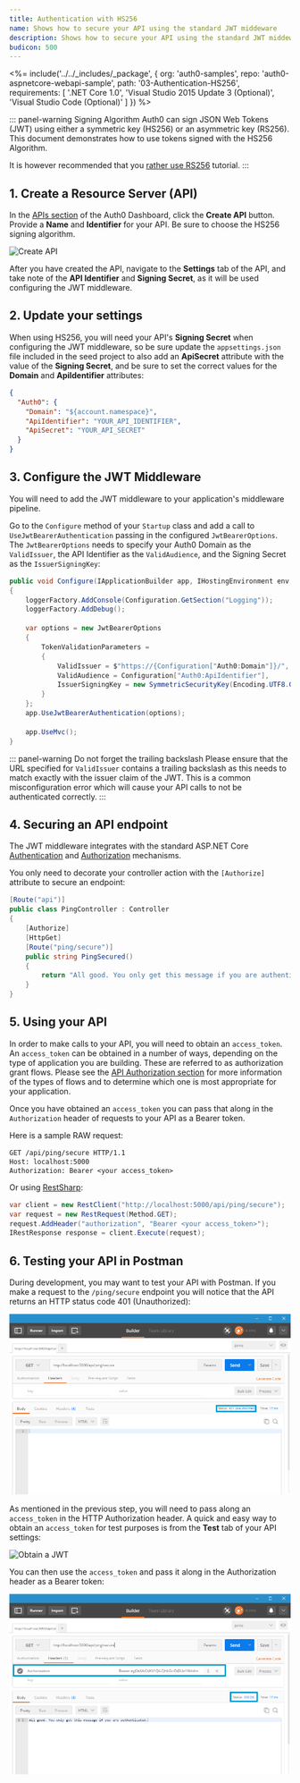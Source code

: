 ```yaml
---
title: Authentication with HS256
name: Shows how to secure your API using the standard JWT middeware
description: Shows how to secure your API using the standard JWT middeware
budicon: 500
---
```


<%= include('../../_includes/_package', {
  org: 'auth0-samples',
  repo: 'auth0-aspnetcore-webapi-sample',
  path: '03-Authentication-HS256',
  requirements: [
    '.NET Core 1.0',
    'Visual Studio 2015 Update 3 (Optional)',
    'Visual Studio Code (Optional)'
  ]
}) %>

::: panel-warning Signing Algorithm
Auth0 can sign JSON Web Tokens (JWT) using either a symmetric key (HS256) or an asymmetric key (RS256). This document demonstrates how to use tokens signed with the HS256 Algorithm.

It is however recommended that you [rather use RS256](/quickstart/backend/aspnet-core-webapi/01-authentication) tutorial.
:::

## 1. Create a Resource Server (API)

In the [APIs section]("${manage_url}/#/apis) of the Auth0 Dashboard, click the **Create API** button. Provide a **Name** and **Identifier** for your API. Be sure to choose the HS256 signing algorithm.

![Create API](/media/articles/server-apis/aspnet-core-webapi/create-api-hs256.png)

After you have created the API, navigate to the **Settings** tab of the API, and take note of the **API Identifier** and **Signing Secret**, as it will be used configuring the JWT middleware.

## 2. Update your settings

When using HS256, you will need your API's **Signing Secret** when configuring the JWT middleware, so be sure update the `appsettings.json` file included in the seed project to also add an **ApiSecret** attribute with the value of the **Signing Secret**, and be sure to set the correct values for the **Domain** and **ApiIdentifier** attributes:

```json
{
  "Auth0": {
    "Domain": "${account.namespace}",
    "ApiIdentifier": "YOUR_API_IDENTIFIER",
    "ApiSecret": "YOUR_API_SECRET"
  }
}
```

## 3. Configure the JWT Middleware

You will need to add the JWT middleware to your application's middleware pipeline.

Go to the `Configure` method of your `Startup` class and add a call to `UseJwtBearerAuthentication` passing in the configured `JwtBearerOptions`. The `JwtBearerOptions` needs to specify your Auth0 Domain as the `ValidIssuer`, the API Identifier as the `ValidAudience`, and the Signing Secret as the `IssuerSigningKey`:

```csharp
public void Configure(IApplicationBuilder app, IHostingEnvironment env, ILoggerFactory loggerFactory)
{
    loggerFactory.AddConsole(Configuration.GetSection("Logging"));
    loggerFactory.AddDebug();

    var options = new JwtBearerOptions
    {
        TokenValidationParameters =
        {
            ValidIssuer = $"https://{Configuration["Auth0:Domain"]}/",
            ValidAudience = Configuration["Auth0:ApiIdentifier"],
            IssuerSigningKey = new SymmetricSecurityKey(Encoding.UTF8.GetBytes(Configuration["Auth0:ApiSecret"]))
        }
    };
    app.UseJwtBearerAuthentication(options);

    app.UseMvc();
}
```

::: panel-warning Do not forget the trailing backslash
Please ensure that the URL specified for `ValidIssuer` contains a trailing backslash as this needs to match exactly with the issuer claim of the JWT. This is a common misconfiguration error which will cause your API calls to not be authenticated correctly.
:::

## 4. Securing an API endpoint

The JWT middleware integrates with the standard ASP.NET Core [Authentication](https://docs.microsoft.com/en-us/aspnet/core/security/authentication/) and [Authorization](https://docs.microsoft.com/en-us/aspnet/core/security/authorization/) mechanisms.

You only need to decorate your controller action with the `[Authorize]` attribute to secure an endpoint:

```csharp
[Route("api")]
public class PingController : Controller
{
    [Authorize]
    [HttpGet]
    [Route("ping/secure")]
    public string PingSecured()
    {
        return "All good. You only get this message if you are authenticated.";
    }
}
```

## 5. Using your API

In order to make calls to your API, you will need to obtain an `access_token`. An `access_token` can be obtained in a number of ways, depending on the type of application you are building. These are referred to as authorization grant flows. Please see the [API Authorization section](/api-auth) for more information of the types of flows and to determine which one is most appropriate for your application.

Once you have obtained an `access_token` you can pass that along in the `Authorization` header of requests to your API as a Bearer token.

Here is a sample RAW request:

```text
GET /api/ping/secure HTTP/1.1
Host: localhost:5000
Authorization: Bearer <your access_token>
```

Or using [RestSharp](http://restsharp.org/):

```csharp
var client = new RestClient("http://localhost:5000/api/ping/secure");
var request = new RestRequest(Method.GET);
request.AddHeader("authorization", "Bearer <your access_token>");
IRestResponse response = client.Execute(request);
```

## 6. Testing your API in Postman

During development, you may want to test your API with Postman. If you make a request to the `/ping/secure` endpoint you will notice that the API returns an HTTP status code 401 (Unauthorized):

![Unauthorized request in Postman](/media/articles/server-apis/aspnet-core-webapi/postman-not-authorized.png)

As mentioned in the previous step, you will need to pass along an `access_token` in the HTTP Authorization header. A quick and easy way to obtain an `access_token` for test purposes is from the __Test__ tab of your API settings:

![Obtain a JWT](/media/articles/server-apis/aspnet-core-webapi/request-access-token.png)

You can then use the `access_token` and pass it along in the Authorization header as a Bearer token:

![Authorized request in Postman](/media/articles/server-apis/aspnet-core-webapi/postman-authorized.png)
